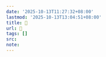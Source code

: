 ```yaml
---
date: '2025-10-13T11:27:32+08:00'
lastmod: '2025-10-13T13:04:51+08:00'
title: 󰘐
url: 󰘐
tags: []
src:
note:
---
```

